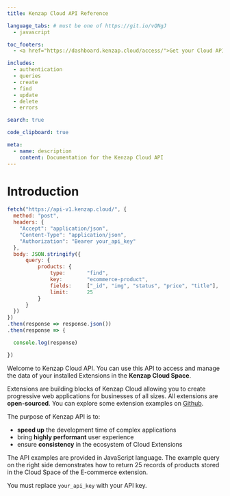 ```yaml
---
title: Kenzap Cloud API Reference

language_tabs: # must be one of https://git.io/vQNgJ
  - javascript

toc_footers:
  - <a href="https://dashboard.kenzap.cloud/access/">Get your Cloud API key here</a>

includes:
  - authentication
  - queries
  - create
  - find
  - update
  - delete
  - errors

search: true

code_clipboard: true

meta:
  - name: description
    content: Documentation for the Kenzap Cloud API
---
```


# Introduction

```javascript
fetch("https://api-v1.kenzap.cloud/", {
  method: "post",
  headers: {
    "Accept": "application/json",
    "Content-Type": "application/json",
    "Authorization": "Bearer your_api_key"
  },
  body: JSON.stringify({
      query: {
          products: {
              type:       "find",
              key:        "ecommerce-product",
              fields:     ["_id", "img", "status", "price", "title"],
              limit:      25
          }
      }
  })
})
.then(response => response.json())
.then(response => {

  console.log(response)

})
```

Welcome to Kenzap Cloud API. You can use this API to access and manage the data of your installed Extensions in the **Kenzap Cloud Space**.

Extensions are building blocks of Kenzap Cloud allowing you to create progressive web applications for businesses of all sizes. All extensions are **open-sourced**. You can explore some extension examples on [Github](https://github.com/topics/kenzap-cloud).

The purpose of Kenzap API is to:

* **speed up** the development time of complex applications
* bring **highly performant** user experience
* ensure **consistency** in the ecosystem of Cloud Extensions 

The API examples are provided in JavaScript language. The example query on the right side demonstrates how to return 25 records of products stored in the Cloud Space of the E-commerce extension.

<aside class="notice">
You must replace <code>your_api_key</code> with your API key.
</aside>